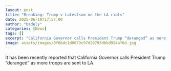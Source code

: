 ```yaml
---
layout: post
title: "Breaking: Trump v Latestsom on the LA riots"
date: 2025-06-10T17:57:00
author: "badely"
categories: [News]
tags: []
excerpt: "California Governor calls President Trump “deranged” as more troops are sent to LA."
image: assets/images/0f6bdc1d8079c97d20793dbbd9544f6d.jpg
---
```


It has been recently reported that California Governor calls President Trump “deranged” as more troops are sent to LA.

